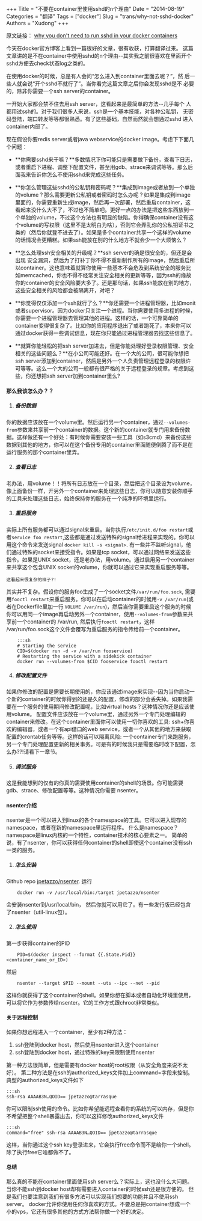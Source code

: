 +++
Title = "不要在container里使用sshd的n个理由"
Date = "2014-08-19"
Categories = "翻译"
Tags = ["docker"]
Slug = "trans/why-not-sshd-docker"
Authors = "Xudong"
+++

原文链接： [why you don't need to run sshd in your docker containers](http://blog.docker.com/2014/06/why-you-dont-need-to-run-sshd-in-docker)

今天在docker官方博客上看到一篇很好的文章，很有收获，打算翻译过来。
这篇文章讲的是不在container中使用sshd的n个理由--其实我之前很喜欢在里面开个sshd方便去check状态log之类的。

在使用docker的时候，总是有人会问“怎么进入到container里面去呢？”，然
后一些人就会说“开个sshd不就行了”。当你看完这篇文章之后你会发现sshd是不
必要的，除非你需要一个ssh server的container。

一开始大家都会禁不住去用ssh server，这看起来是最简单的方法--几乎每个
人都用过ssh的。对于我们很多人来说，ssh是一个基本技能，对各种公私钥，
无密码登陆，端口转发等等都很熟悉。有了这些基础，自然而然就会想通过sshd
进入container内部了。

现在假设你要redis server或者java webservice的docker image。考虑下下面几个问题：

* **你需要sshd来干嘛？**多数情况下你可能只是需要做下备份，查看下日志，或者重启下进程、调整下配置文件，甚至用gdb、strace来调试等等。那么后面我来告诉你怎么不使用sshd来完成这些任务。

* **你怎么管理这些sshd的公私钥和密码呢？**集成到image或者放到一个单独的volume？那么需要更新公私钥或者密码时怎么办呢？如果是集成到image里面的，你需要重新生成image，然后再一次部署，然后重启container，这看起来没什么大不了，不过也不简单吧。更好一点的办法是把这些东西放到一个单独的volume，不过这个方法也有明显的缺陷。你得确保container没有这个volume的写权限（这里不是太明白为啥），否则它会弄乱你的公私钥证书之类的（然后你就登不进去了）。如果是多个container共享一个这样的volume的话情况会更糟糕。如果ssh能放在别的什么地方不就会少一个大烦恼么？

* **怎么处理ssh安全相关的升级呢？**ssh server的确是很安全的，但还是会出现
安全漏洞，然后为了打补丁你不得不重新制作所有的image，然后重启所以container。这也意味着就算你使用一些基本不会危及到系统安全的服务比如memcached，你也不得不经常关注安全相关的更新等等，因为ssh的缘故你的container的安全风险要大多了。还是那句话，如果ssh能放在别的地方，这些安全相关的风险都会被隔离开，对吧？

* **你觉得仅仅添加一个ssh就行了么？**你还需要一个进程管理器，比如monit或者supervisor。因为docker只关注一个进程。当你需要使用多进程的时候，你需要一个进程管理器去管理其他的进程。这样的话，一个可靠简单的container变得很复杂了。比如你的应用程序退出了或者跑死了，本来你可以通过docker获得一些调试信息，现在你只能通过进程管理器去找这些信息了。

* **就算你能轻松的把ssh server加进去，但是你能处理好登录权限管理、安全相关的这些问题么？**在小公司可能还好。在一个大的公司，很可能你想把ssh server添加到container，然后是另外一个人负责管理远程登录的权限许可等等。这么一个大的公司一般都有很严格的关于远程登录的规章。考虑到这些，你还想把ssh server加到container里么?

#### 那么我该怎么办？？

1. ##### 备份数据
你的数据应该放在一个volume里。然后运行另一个container，通过`--volumes-from`参数来共享前一个container的数据。这个新的container就专门用来备份数据。这样做还有一个好处：有时候你需要安装一些工具（如s3cmd）来备份这些数据到其他的地方，你可以在这个备份专用的container里面随便倒腾了而不是在运行服务的那个container里弄。

2. ##### 查看日志
老办法，用volume！！将所有日志放在一个目录，然后把这个目录设为volume，像上面备份一样，开另外一个container来处理这些日志，你可以随意安装你顺手的工具来处理这些日志，始终保持你的服务在一个纯净的环境里运行。

3. ##### 重启服务
实际上所有服务都可以通过signal来重启。当你执行`/etc/init.d/foo
restart`或者`service foo restart`,这些都是通过发送特殊的signal给进程来实现的。你可以用这个命令来发送signal `docker
kill -s <signal>`.
有一些并不监听signal，他们通过特殊的socket来接受指令。如果是tcp
socket，可以通过网络来发送这些指令。如果是UNIX
socket，还是老办法，用volume。通过启用另一个container来共享这个包含UNIX socket的volume，你就可以通过它来实现重启服务等等。

    这看起来很复杂的样子?!
其实并不复杂。假设你的服务foo生成了一个socket文件`/var/run/foo.sock`,
需要用`fooctl restart`来重启服务。你可以在启动container的时候用`-v /var/run`(或者在Dockerfile里加一行 `VOLUME /var/run`)，然后当你需要重启这个服务的时候你可以用同一个image再启动另外一个container，使用`--volumes-from`参数来共享前一个container的 /var/run, 然后执行`fooctl restart`，这样 /var/run/foo.sock这个文件会覆写为重启服务的指令传给前一个container。

        :::sh
        # Starting the service
        CID=$(docker run -d -v /var/run fooservice)
        # Restarting the service with a sidekick container
        docker run --volumes-from $CID fooservice fooctl restart


4. ##### 修改配置文件
如果你修改的配置是需要长期使用的，你应该通过image来实现--因为当你启动一个新的container的时候你得到的还是久的配置，修改的部分会丢失掉。如果我需要在一个服务的使用期间修改配置呢，比如virtual
hosts？这种情况你还是应该使用volume。
配置文件应该放在一个volume里，通过另外一个专门处理编辑的container来修改。在这个container里面你可以使用一切你喜欢的工具:
ssh+你喜欢的编辑器，或者一个有api借口的web
service，或者一个从其他的地方来获取配置的crontab任务等等。这样的话可以隔离风险:
一个container专门来跑服务，另一个专门处理配置更新的相关事务。可是有的时候我只是需要临时改下配置，怎么办??!请看下一章节。

5. ##### 调试服务
这是我能想到的仅有的你真的需要使用container的shell的场景。你可能需要gdb、strace、修改配置等等。这种情况你需要
nsenter。

#### nsenter介绍
nsenter是一个可以进入到linux的各个namespace的工具。它可以进入现存的namespace，或者在新的namespace里运行程序。
什么是namespace？namespace是linux内核的一个特性，container技术的核心要素之一。
简单的说，有了nsenter，你可以获得任何container的shell即使这个container没有ssh一类的服务。

1. ##### 怎么安装
Github repo [jpetazzo/nsenter](https://github.com/jpetazzo/nsenter). 运行

        docker run -v /usr/local/bin:/target jpetazzo/nsenter
会安装nsenter到/usr/local/bin，
然后你就可以用它了。有一些发行版已经包含了nsenter（util-linux包）。

2. ##### 怎么使用
第一步获得container的PID

        PID=$(docker inspect --format {{.State.Pid}} <container_name_or_ID>)
然后

        nsenter --target $PID --mount --uts --ipc --net --pid
这样你就获得了这个container的shell。如果你想在脚本或者自动化环境里使用，可以将它作为参数传给nsenter。它的工作方式跟chroot非常类似。

#### 关于远程控制
如果你想远程进入一个container，至少有2种方法：

1. ssh登陆到docker host，然后使用nsenter进入这个container
2. ssh登陆到docker host，通过特殊的key来限制使用nsenter

第一种方法很简单，但是需要有docker host的root权限（从安全角度来说不太好）。
第二种方法是在ssh的authorized_keys文件加上command=字段来控制。
典型的authorized_keys文件如下

    :::sh
    ssh-rsa AAAAB3N…QOID== jpetazzo@tarrasque

你可以限制ssh使用的命令。比如你希望能远程查看你的系统的可以内存，但是你不希望把整个shell暴露出去，你可以这样修改authorized_keys文件

    :::sh
    command="free" ssh-rsa AAAAB3N…QOID== jpetazzo@tarrasque

这样，当你通过这个ssh
key登录进来，它会执行free命令而不是给你一个shell。除了执行free它啥都做不了。

#### 总结
那么真的不能在container里面使用ssh server么？实际上，这也没什么大问题。当你不能ssh到docker host却有需要进入container的时候ssh还是很方便的。
但是我们也要注意到我们有很多方法可以实现我们想要的功能并且不使用ssh server。
docker允许你使用任何你喜欢的方式。不要总是把container想成一个小的vps，它还有很多其他的方式方法帮你做一个好的决定。
